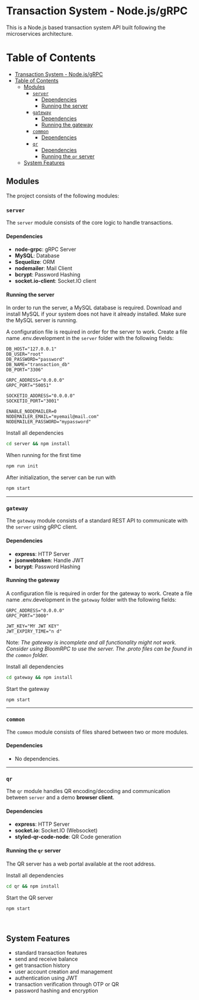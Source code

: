 # Transaction System - Node.js/gRPC

This is a Node.js based transaction system API built following the microservices architecture.

# Table of Contents

- [Transaction System - Node.js/gRPC](#transaction-system---nodejsgrpc)
- [Table of Contents](#table-of-contents)
  - [Modules](#modules)
    - [`server`](#server)
      - [Dependencies](#dependencies)
      - [Running the server](#running-the-server)
    - [`gateway`](#gateway)
      - [Dependencies](#dependencies-1)
      - [Running the gateway](#running-the-gateway)
    - [`common`](#common)
      - [Dependencies](#dependencies-2)
    - [`qr`](#qr)
      - [Dependencies](#dependencies-3)
      - [Running the `qr` server](#running-the-qr-server)
  - [System Features](#system-features)

## Modules

The project consists of the following modules:

### `server`

The `server` module consists of the core logic to handle transactions.

#### Dependencies

-   **node-grpc**: gRPC Server
-   **MySQL**: Database
-   **Sequelize**: ORM
-   **nodemailer**: Mail Client
-   **bcrypt**: Password Hashing
-   **socket.io-client**: Socket.IO client

#### Running the server

In order to run the server, a MySQL database is required. Download and install MySQL if your system does not have it already installed. Make sure the MySQL server is running.

A configuration file is required in order for the server to work. Create a file name .env.development in the `server` folder with the following fields:

```
DB_HOST="127.0.0.1"
DB_USER="root"
DB_PASSWORD="password"
DB_NAME="transaction_db"
DB_PORT="3306"

GRPC_ADDRESS="0.0.0.0"
GRPC_PORT="50051"

SOCKETIO_ADDRESS="0.0.0.0"
SOCKETIO_PORT="3001"

ENABLE_NODEMAILER=0
NODEMAILER_EMAIL="myemail@mail.com"
NODEMAILER_PASSWORD="mypassword"
```

Install all dependencies

```sh
cd server && npm install
```

When running for the first time

```sh
npm run init
```

After initialization, the server can be run with

```sh
npm start
```

---

### `gateway`

The `gateway` module consists of a standard REST API to communicate with the `server` using gRPC client.

#### Dependencies

-   **express**: HTTP Server
-   **jsonwebtoken**: Handle JWT
-   **bcrypt**: Password Hashing

#### Running the gateway

A configuration file is required in order for the gateway to work. Create a file name .env.development in the `gateway` folder with the following fields:

```
GRPC_ADDRESS="0.0.0.0"
GRPC_PORT="3000"

JWT_KEY="MY JWT KEY"
JWT_EXPIRY_TIME="n d"
```

Note: _The gateway is incomplete and all functionality might not work. Consider using BloomRPC to use the server. The .proto files can be found in the `common` folder._

Install all dependencies

```sh
cd gateway && npm install
```

Start the gateway

```sh
npm start
```

---

### `common`

The `common` module consists of files shared between two or more modules.

#### Dependencies

-   No dependencies.

---

### `qr`

The `qr` module handles QR encoding/decoding and communication between `server` and a demo **browser client**.

#### Dependencies

-   **express**: HTTP Server
-   **socket.io**: Socket.IO (Websocket)
-   **styled-qr-code-node**: QR Code generation

#### Running the `qr` server

The QR server has a web portal available at the root address.

Install all dependencies

```sh
cd qr && npm install
```

Start the QR server

```sh
npm start
```

<br>

## System Features

-   standard transaction features
-   send and receive balance
-   get transaction history
-   user account creation and management
-   authentication using JWT
-   transaction verification through OTP or QR
-   password hashing and encryption
